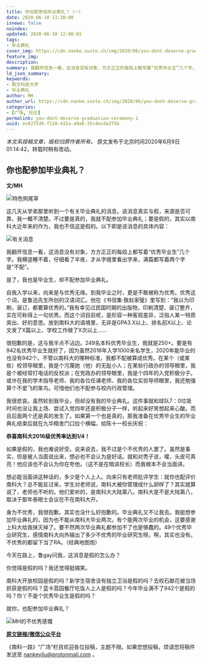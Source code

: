 ```yaml
---
title: 你也配参加毕业典礼？（一）
date: 2020-06-10 11:30:00
isnews: false
noindex:
updated: 2020-06-10 12:00:01
tags:
- 毕业典礼
cover_img: https://cdn.nanke.suste.ch/img/2020/06/you-dont-deserve-graduation-ceremony-1/banner.jpeg
feature_img:
description:
summary: 我翻开信息一看，这消息没有对象，方方正正的每段上都写着“优秀毕业生”几个字。我横竖睡不着，仔细看了半夜，才从字缝里看出字来，满篇都写着两个字是“不配”。
ld_json_summary:
keywords:
- 南方科技大学
- 毕业典礼
author: MH
author_url: https://cdn.nanke.suste.ch/img/2020/06/you-dont-deserve-graduation-ceremony-2/MH-avatar.jpg
categories:
- [广场, 社论]
permalink: you-dont-deserve-graduation-ceremony-1
uuid: ec627538-f220-432a-a9ab-35c4ecda375b
---
```

*本文系投稿文章，版权归原作者所有。*
原文发布于北京时间2020年6月9日01:14:42，转载时稍有改动。

## 你也配参加毕业典礼？

**文/MH**

![特色狗尾草](https://cdn.nanke.suste.ch/img/2020/06/you-dont-deserve-graduation-ceremony-1/0.jpeg)

这几天从学弟那里听到一个有关毕业典礼的消息。该消息真实与假，来源是否可靠，我一概不清楚。不过要是真的，我就不配参加毕业典礼；要是假的，其实以南科大近年来的作为，我也不信这是假的。以下即是该消息的具体内容：

![有关消息](https://cdn.nanke.suste.ch/img/2020/06/you-dont-deserve-graduation-ceremony-1/1.jpeg)

我翻开信息一看，这消息没有对象，方方正正的每段上都写着“优秀毕业生”几个字。我横竖睡不着，仔细看了半夜，才从字缝里看出字来，满篇都写着两个字是“不配”。

是了，我也是毕业生，却不配参加毕业典礼。

自我入学以来，向来是与优秀无缘。到我毕业之时，更是不敢被称为优秀。优秀这个词，是鲁迅先生所创的汉语词汇。他在《书信集·致赵家璧》里写到：“我以为印刷，装订，都要算优秀的。”我有幸见过民国时期的出版物，印刷清楚、装订整齐，实在可称得上一句优秀。而这个词目前呢，是形容一种客观差异，泛指人某一特质突出、好的意思。放到南科大的语境里，无非是GPA3.X以上、排名前X以上、论文发了X篇以上、学校工作做了X次以上......

很抱歉的是，这与我半点不沾边。249名本科优秀毕业生，我就是250+。要是有942名优秀毕业生就好了，因为虽然2016年入学1000来名学生，2020年能毕业的也没有942个。不管以南科大的哪种标准，我都不配被算成优秀。在某个（或某些）校领导眼里，我是个污蔑她（他）的无耻小人；在某些行政办的领导眼里，我是个被经常打电话的反校派；在党政办的领导眼里，我是个四年的入党积极分子。或许在我的学术指导老师、我的各位任课老师、我的各位实验导师眼里，我还勉强算个不爱飞的笨鸟。可惜他们也不配参与校内行政管理。

我很悲哀。虽然轮到我毕业，但却没有我的毕业典礼。这件事就和球队7：0垃圾时间也没让我上场、尝试入党四年还是积极分子一样，听起来好笑想起来心酸。而且后面两个还是真的发生了。如果第一个也是真的，那我准备在优秀毕业生的毕业典礼结束后就在九华精舍门口拉个横幅，给陈十一校长庆祝：

**恭喜南科大2016级优秀率达到1/4！**

如果是假的，我也难说好受。说来说去，我不过是个不优秀的人罢了。虽然是事实，但是被人当面说出来，想必也不会认为是好话。就和对秃子说，嚯，头皮可真亮！他应该也不会认为你在夸他。（这不是在暗讽校长）而我根本不会当面讲。

想必能当面讲这种话的，多少是个人上人。向来只有老师批评学生：就你也配评价南科大？总不能反过来，学生对老师说，南科大被你管理成什么卵样了？其实就算说了，老师也不听的。他们爱听的，是南科大大陆第八。南科大是不是大陆第八，取决于那年泰晤士会议在不在南科大开。

身为不优秀，我很抱歉。其实也没什么好抱歉的。毕业典礼又不让我去。我挺想参加毕业典礼的，因为也不能从南科大毕业两次。有个能两次毕业的机会，这要感谢上科大给我抹灭掉了。要不然两次毕业典礼都参加不了也是够蠢的。49个优秀毕业研究生，感情南科大向外输出了多少不优秀的毕业研究生呀。啊，其实也没有。不优秀的都留下当了RA。（经典地图炮）

今天在路上，鲁gay问我，这消息是假的怎么办？

你觉得是假的吗？我还觉得挺搞笑。

南科大开放校园是假的吗？新学生宿舍没有独立卫浴是假的吗？去校石献花被当场抓获是假的吗？蓝卡荔园餐厅吃饭人上人是假的吗？今年毕业满不了942个是假的吗？你丫不是个优秀毕业生是假的吗？

就你，也配参加毕业典礼？

![MH的不优秀感慨](https://cdn.nanke.suste.ch/img/2020/06/you-dont-deserve-graduation-ceremony-2/qr.jpg)

[**原文链接/微信公众平台**](https://mp.weixin.qq.com/s/EJZVZ6Zv4kzxDMuOahODBg)

《南科一路》“广场”栏目欢迎各位投稿，主题不限。如果您想投稿，烦请您将稿件发送至 [nankeyilu@protonmail.com](mailto:nankeyilu@protonmail.com) 。

